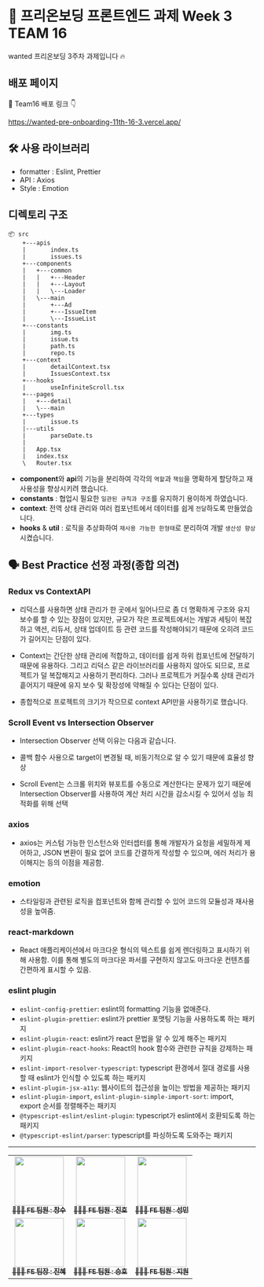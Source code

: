 # 🌱 프리온보딩 프론트엔드 과제 Week 3 TEAM 16

wanted 프리온보딩 3주차 과제입니다 🔥

## 배포 페이지

🎉 Team16 배포 링크 👇

https://wanted-pre-onboarding-11th-16-3.vercel.app/

## 🛠️ 사용 라이브러리

- formatter : Eslint, Prettier
- API : Axios
- Style : Emotion

## 디렉토리 구조

```
📦 src
    +---apis
    |       index.ts
    |       issues.ts
    +---components
    |   +---common
    |   |   +---Header
    |   |   +---Layout
    |   |   \---Loader
    |   \---main
    |       +---Ad
    |       +---IssueItem
    |       \---IssueList
    +---constants
    |       img.ts
    |       issue.ts
    |       path.ts
    |       repo.ts
    +---context
    |       detailContext.tsx
    |       IssuesContext.tsx
    +---hooks
    |       useInfiniteScroll.tsx
    +---pages
    |   +---detail
    |   \---main
    +---types
    |       issue.ts
    |---utils
    |       parseDate.ts
    |
    |   App.tsx
    |   index.tsx
    \   Router.tsx
```

- **component**와 **api**의 기능을 분리하여 각각의 `역할`과 `책임`을 명확하게 할당하고 재사용성을 향상시키려 했습니다.
- **constants** : 협업시 필요한 `일관된 규칙과 구조`를 유지하기 용이하게 하였습니다.
- **context**: 전역 상태 관리와 여러 컴포넌트에서 데이터를 쉽게 `전달`하도록 만들었습니다.
- **hooks** & **util** : 로직을 추상화하여 `재사용 가능한 한형태`로 분리하여 개발 `생산성 향상`시켰습니다.

## 🗣️ Best Practice 선정 과정(종합 의견)

### Redux vs ContextAPI

- 리덕스를 사용하면 상태 관리가 한 곳에서 일어나므로 좀 더 명확하게 구조와 유지보수를 할 수 있는 장점이 있지만, 규모가 작은 프로젝트에서는 개발과 세팅이 복잡하고 액션, 리듀서, 상태 업데이트 등 관련 코드를 작성해야되기 때문에 오히려 코드가 길어지는 단점이 있다.

- Context는 간단한 상태 관리에 적합하고, 데이터를 쉽게 하위 컴포넌트에 전달하기 때문에 유용하다. 그리고 리덕스 같은 라이브러리를 사용하지 않아도 되므로, 프로젝트가 덜 복잡해지고 사용하기 편리하다. 그러나 프로젝트가 커질수록 상태 관리가 흩어지기 때문에 유지 보수 및 확장성에 약해질 수 있다는 단점이 있다.

- 종합적으로 프로젝트의 크기가 작으므로 context API만을 사용하기로 했습니다.

### Scroll Event vs Intersection Observer

- Intersection Observer 선택 이유는 다음과 같습니다.

- 콜백 함수 사용으로 target이 변경될 때, 비동기적으로 알 수 있기 때문에 효율성 향상

- Scroll Event는 스크롤 위치와 뷰포트를 수동으로 계산한다는 문제가 있기 때문에 Intersection Observer를 사용하여 계산 처리 시간을 감소시킬 수 있어서 성능 최적화를 위해 선택

### axios

- axios는 커스텀 가능한 인스턴스와 인터셉터를 통해 개발자가 요청을 세밀하게 제어하고, JSON 변환이 필요 없어 코드를 간결하게 작성할 수 있으며, 에러 처리가 용이해지는 등의 이점을 제공함.

### emotion

- 스타일링과 관련된 로직을 컴포넌트와 함께 관리할 수 있어 코드의 모듈성과 재사용성을 높여줌.

### react-markdown

- React 애플리케이션에서 마크다운 형식의 텍스트를 쉽게 렌더링하고 표시하기 위해 사용함. 이를 통해 별도의 마크다운 파서를 구현하지 않고도 마크다운 컨텐츠를 간편하게 표시할 수 있음.

### eslint plugin

- `eslint-config-prettier`: eslint의 formatting 기능을 없애준다.
- `eslint-plugin-prettier`: eslint가 prettier 포맷팅 기능을 사용하도록 하는 패키지
- `eslint-plugin-react`: eslint가 react 문법을 알 수 있게 해주는 패키지
- `eslint-plugin-react-hooks`: React의 hook 함수와 관련한 규칙을 강제하는 패키지
- `eslint-import-resolver-typescript`: typescript 환경에서 절대 경로를 사용할 때 eslint가 인식할 수 있도록 하는 패키지
- `eslint-plugin-jsx-a11y`: 웹사이트의 접근성을 높이는 방법을 제공하는 패키지
- `eslint-plugin-import`, `eslint-plugin-simple-import-sort`: import, export 순서를 정렬해주는 패키지
- `@typescript-eslint/eslint-plugin`: typescript가 eslint에서 호환되도록 하는 패키지
- `@typescript-eslint/parser`: typescript를 파싱하도록 도와주는 패키지

---

<table>
  <tbody>
    <tr>
      <td align="center"><a href="https://github.com/scs0209"><img src="https://github.com/jsdmas/jsdmas.github.io/assets/105098581/e237b4f3-26f3-4a37-8818-86787f5d858b" width="100px" alt=""/><br /><sub><b>🙎🏻‍♂️ FE 팀원 : 창수 </b></sub></a><br /></td>
      <td align="center"><a href="https://github.com/jsdmas"><img src="https://avatars.githubusercontent.com/u/105098581?s=400&v=4" width="100px;" alt=""/><br /><sub><b>🙎🏻‍♂️ FE 팀원 : 진호</b></sub></a><br /></td>
      <td align="center"><a href="https://github.com/seongminn"><img src="https://github.com/jsdmas/jsdmas.github.io/assets/105098581/3fdd5b88-e4ba-412b-a89e-b71694c153f7" width="100px;" alt=""/><br /><sub><b>🙎🏻‍♂️ FE 팀원 : 성민</b></sub></a><br /></td>
     <tr/>
      <td align="center"><a href="https://github.com/sjerry-kim"><img src="https://github.com/sjerry-kim/Portfolio_Academy_ARCO/assets/112137364/23130bde-b5ff-48c3-bfd9-45a1e8bebe07" width="100px;" alt=""/><br /><sub><b>🙎🏻‍♀️ FE 팀장 : 진혜</b></sub></a><br /></td>
      <td align="center"><a href="https://github.com/seunghowhite"><img src="https://avatars.githubusercontent.com/u/105100315?v=4" width="100px;" alt=""/><br /><sub><b>🙎🏻‍♂️ FE 팀원 : 승호</b></sub></a><br /></td>
      <td align="center"><a href="https://github.com/jioneee"><img src="https://github.com/jsdmas/jsdmas.github.io/assets/105098581/11d05a3a-57b2-4ae0-96b3-747b557ff6be" width="100px;" alt=""/><br /><sub><b>🙎🏻‍♀️ FE 팀원 : 지원</b></sub></a><br /></td>
    </tr>
  </tbody>
</table>
